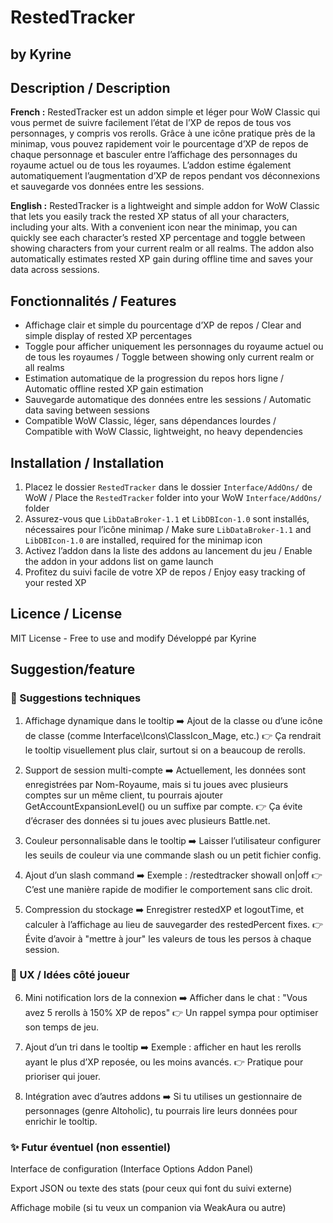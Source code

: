 # RestedTracker

## by Kyrine

## Description / Description

**French :**
RestedTracker est un addon simple et léger pour WoW Classic qui vous permet de suivre facilement l’état de l’XP de repos de tous vos personnages, y compris vos rerolls. Grâce à une icône pratique près de la minimap, vous pouvez rapidement voir le pourcentage d’XP de repos de chaque personnage et basculer entre l’affichage des personnages du royaume actuel ou de tous les royaumes. L’addon estime également automatiquement l’augmentation d’XP de repos pendant vos déconnexions et sauvegarde vos données entre les sessions.

**English :**
RestedTracker is a lightweight and simple addon for WoW Classic that lets you easily track the rested XP status of all your characters, including your alts. With a convenient icon near the minimap, you can quickly see each character’s rested XP percentage and toggle between showing characters from your current realm or all realms. The addon also automatically estimates rested XP gain during offline time and saves your data across sessions.

## Fonctionnalités / Features

- Affichage clair et simple du pourcentage d’XP de repos / Clear and simple display of rested XP percentages
- Toggle pour afficher uniquement les personnages du royaume actuel ou de tous les royaumes / Toggle between showing only current realm or all realms
- Estimation automatique de la progression du repos hors ligne / Automatic offline rested XP gain estimation
- Sauvegarde automatique des données entre les sessions / Automatic data saving between sessions
- Compatible WoW Classic, léger, sans dépendances lourdes / Compatible with WoW Classic, lightweight, no heavy dependencies

## Installation / Installation

1. Placez le dossier `RestedTracker` dans le dossier `Interface/AddOns/` de WoW / Place the `RestedTracker` folder into your WoW `Interface/AddOns/` folder
2. Assurez-vous que `LibDataBroker-1.1` et `LibDBIcon-1.0` sont installés, nécessaires pour l’icône minimap / Make sure `LibDataBroker-1.1` and `LibDBIcon-1.0` are installed, required for the minimap icon
3. Activez l’addon dans la liste des addons au lancement du jeu / Enable the addon in your addons list on game launch
4. Profitez du suivi facile de votre XP de repos / Enjoy easy tracking of your rested XP

## Licence / License

MIT License - Free to use and modify
Développé par Kyrine

## Suggestion/feature

### 🔧 Suggestions techniques

1. Affichage dynamique dans le tooltip
➡️ Ajout de la classe ou d’une icône de classe (comme Interface\\Icons\\ClassIcon_Mage, etc.)
👉 Ça rendrait le tooltip visuellement plus clair, surtout si on a beaucoup de rerolls.

2. Support de session multi-compte
➡️ Actuellement, les données sont enregistrées par Nom-Royaume, mais si tu joues avec plusieurs comptes sur un même client, tu pourrais ajouter GetAccountExpansionLevel() ou un suffixe par compte.
👉 Ça évite d’écraser des données si tu joues avec plusieurs Battle.net.

3. Couleur personnalisable dans le tooltip
➡️ Laisser l’utilisateur configurer les seuils de couleur via une commande slash ou un petit fichier config.

4. Ajout d’un slash command
➡️ Exemple : /restedtracker showall on|off
👉 C’est une manière rapide de modifier le comportement sans clic droit.

5. Compression du stockage
➡️ Enregistrer restedXP et logoutTime, et calculer à l’affichage au lieu de sauvegarder des restedPercent fixes.
👉 Évite d’avoir à "mettre à jour" les valeurs de tous les persos à chaque session.

### 🧠 UX / Idées côté joueur

6. Mini notification lors de la connexion
➡️ Afficher dans le chat : "Vous avez 5 rerolls à 150% XP de repos"
👉 Un rappel sympa pour optimiser son temps de jeu.

7. Ajout d’un tri dans le tooltip
➡️ Exemple : afficher en haut les rerolls ayant le plus d’XP reposée, ou les moins avancés.
👉 Pratique pour prioriser qui jouer.

8. Intégration avec d’autres addons
➡️ Si tu utilises un gestionnaire de personnages (genre Altoholic), tu pourrais lire leurs données pour enrichir le tooltip.

### ✨ Futur éventuel (non essentiel)
Interface de configuration (Interface Options Addon Panel)

Export JSON ou texte des stats (pour ceux qui font du suivi externe)

Affichage mobile (si tu veux un companion via WeakAura ou autre)
